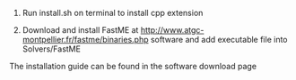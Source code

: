 

1) Run install.sh on terminal to install cpp extension

2) Download and install FastME at http://www.atgc-montpellier.fr/fastme/binaries.php software 
and add executable file <fastme> into Solvers/FastME

The installation guide can be found in the software download page